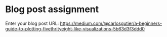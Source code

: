 # Blog post assignment

Enter your blog post URL: https://medium.com/@carlosgutier/a-beginners-guide-to-plotting-fivethrityeight-like-visualizations-5b63d3f3ddd0
